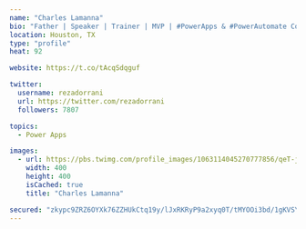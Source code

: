 ```yaml
---
name: "Charles Lamanna"
bio: "Father | Speaker | Trainer | MVP | #PowerApps & #PowerAutomate Community Super User | YouTuber Right-pointing triangle http://youtube.com/c/rezadorrani | Learn - Share - Clockwise rightwards and leftwards open circle arrows"
location: Houston, TX
type: "profile"
heat: 92

website: https://t.co/tAcqSdqguf

twitter:
  username: rezadorrani
  url: https://twitter.com/rezadorrani
  followers: 7807

topics:
  - Power Apps

images:
  - url: https://pbs.twimg.com/profile_images/1063114045270777856/qeT-jpWr_400x400.jpg
    width: 400
    height: 400
    isCached: true
    title: "Charles Lamanna"

secured: "zkypc9ZRZ6OYXk76ZZHUkCtq19y/lJxRKRyP9a2xyq0T/tMYOOi3bd/1gKVSYYo0zADpc09rJH8lVdySs4+TbZERN6qgyRAIaOIP0JD6ZiKIcFW5pLv0BgT0ir/SF6gu/5SUSQu97cWlKhF6HvROzXRyFiRwI5QTosZm04pCsH0XqrnM9qiyy3vn6K3M4TpuFEae7HZ9UdNl2GZI/ePx3Ip1rJ+QbbVs18/TxLToKCntXfJjZ2kgh8nhORZLs6AFYuR69tr+DSx5A1OPavkOz5/Ouo+sDNVLhREYfnBw79PWHbcFAHxurKGDeNkwZSsXU0OdP/G1kSZSY2z6EaXlTMjF28c8iBfGL9015vG4cA3suEJV9z9Kf9AxLP2KQRXb+gJX9DWDy9P8t0xWr5M30xEwtKbMzhNVCI/wPAsPL/w=;2h5ZpyAU/w6qAKBKQV4WGQ=="
---
```


